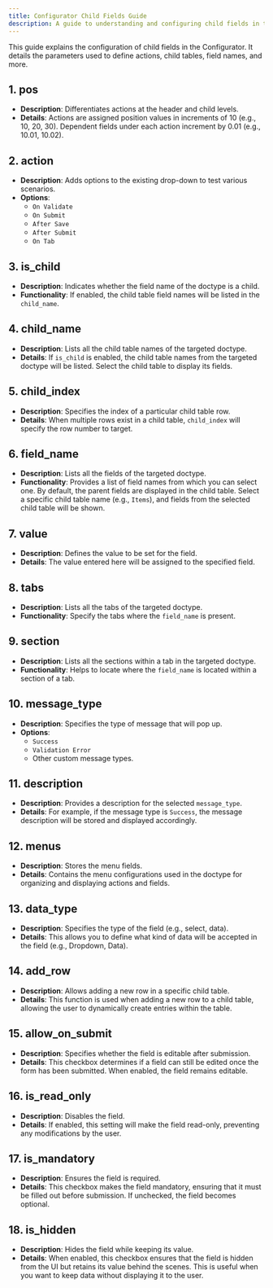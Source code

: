 ```yaml
---
title: Configurator Child Fields Guide
description: A guide to understanding and configuring child fields in the Configurator.
---
```


This guide explains the configuration of child fields in the Configurator. It details the parameters used to define actions, child tables, field names, and more.

## 1. pos
- **Description**: Differentiates actions at the header and child levels.
- **Details**: Actions are assigned position values in increments of 10 (e.g., 10, 20, 30). Dependent fields under each action increment by 0.01 (e.g., 10.01, 10.02).

## 2. action
- **Description**: Adds options to the existing drop-down to test various scenarios.
- **Options**:  
  - `On Validate`
  - `On Submit`
  - `After Save`
  - `After Submit`
  - `On Tab`

## 3. is_child
- **Description**: Indicates whether the field name of the doctype is a child.
- **Functionality**: If enabled, the child table field names will be listed in the `child_name`.

## 4. child_name
- **Description**: Lists all the child table names of the targeted doctype.
- **Details**: If `is_child` is enabled, the child table names from the targeted doctype will be listed. Select the child table to display its fields.

## 5. child_index
- **Description**: Specifies the index of a particular child table row.
- **Details**: When multiple rows exist in a child table, `child_index` will specify the row number to target.

## 6. field_name
- **Description**: Lists all the fields of the targeted doctype.
- **Functionality**: Provides a list of field names from which you can select one. By default, the parent fields are displayed in the child table. Select a specific child table name (e.g., `Items`), and fields from the selected child table will be shown.

## 7. value
- **Description**: Defines the value to be set for the field.
- **Details**: The value entered here will be assigned to the specified field.

## 8. tabs
- **Description**: Lists all the tabs of the targeted doctype.
- **Functionality**: Specify the tabs where the `field_name` is present.

## 9. section
- **Description**: Lists all the sections within a tab in the targeted doctype.
- **Functionality**: Helps to locate where the `field_name` is located within a section of a tab.

## 10. message_type
- **Description**: Specifies the type of message that will pop up.
- **Options**:
  - `Success`
  - `Validation Error`
  - Other custom message types.

## 11. description
- **Description**: Provides a description for the selected `message_type`.
- **Details**: For example, if the message type is `Success`, the message description will be stored and displayed accordingly.

## 12. menus
- **Description**: Stores the menu fields.
- **Details**: Contains the menu configurations used in the doctype for organizing and displaying actions and fields.

## 13. data_type
- **Description**: Specifies the type of the field (e.g., select, data).
- **Details**: This allows you to define what kind of data will be accepted in the field (e.g., Dropdown, Data).

## 14. add_row
- **Description**: Allows adding a new row in a specific child table.
- **Details**: This function is used when adding a new row to a child table, allowing the user to dynamically create entries within the table.

## 15. allow_on_submit
- **Description**: Specifies whether the field is editable after submission.
- **Details**: This checkbox determines if a field can still be edited once the form has been submitted. When enabled, the field remains editable.

## 16. is_read_only
- **Description**: Disables the field.
- **Details**: If enabled, this setting will make the field read-only, preventing any modifications by the user.

## 17. is_mandatory
- **Description**: Ensures the field is required.
- **Details**: This checkbox makes the field mandatory, ensuring that it must be filled out before submission. If unchecked, the field becomes optional.

## 18. is_hidden
- **Description**: Hides the field while keeping its value.
- **Details**: When enabled, this checkbox ensures that the field is hidden from the UI but retains its value behind the scenes. This is useful when you want to keep data without displaying it to the user.

